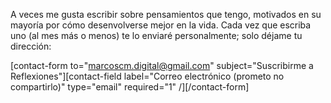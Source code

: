 A veces me gusta escribir sobre pensamientos que tengo, motivados en su mayoría por cómo desenvolverse mejor en la vida. Cada vez que escriba uno (al mes más o menos) te lo enviaré personalmente; solo déjame tu dirección:

[contact-form to="marcoscm.digital@gmail.com" subject="Suscribirme a Reflexiones"][contact-field label="Correo electrónico (prometo no compartirlo)" type="email" required="1" /][/contact-form]